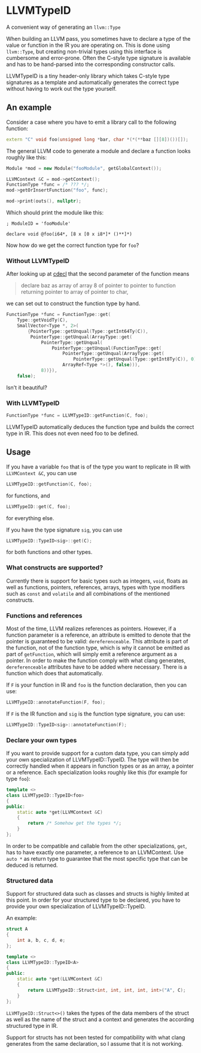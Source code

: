 # LLVMTypeID
A convenient way of generating an `llvm::Type`

When building an LLVM pass, you sometimes have to declare a type of the value or
function in the IR you are operating on. This is done using `llvm::Type`, but
creating non-trivial types using this interface is cumbersome and error-prone.
Often the C-style type signature is available and has to be hand-parsed into the
corresponding constructor calls.

LLVMTypeID is a tiny header-only library which takes C-style type signatures as
a template and automatically generates the correct type without having to work
out the type yourself.

## An example

Consider a case where you have to emit a library call to the following function:

```c++
extern "C" void foo(unsigned long *bar, char *(*(**baz [][8])())[]);
```

The general LLVM code to generate a module and declare a function looks roughly
like this:

```c++
Module *mod = new Module("fooModule", getGlobalContext());

LLVMContext &C = mod->getContext();
FunctionType *func = /* ??? */;
mod->getOrInsertFunction("foo", func);

mod->print(outs(), nullptr);
```

Which should print the module like this:

```
; ModuleID = 'fooModule'

declare void @foo(i64*, [8 x [0 x i8*]* ()**]*)
```

Now how do we get the correct function type for `foo`?

### Without LLVMTypeID

After looking up at [cdecl](http://cdecl.org/) that the second parameter of
the function means
> declare baz as array of array 8 of pointer to pointer to function returning
> pointer to array of pointer to char,

we can set out to construct the function type by hand.


```c++
FunctionType *func = FunctionType::get(
	Type::getVoidTy(C),
	SmallVector<Type *, 2>(
		{PointerType::getUnqual(Type::getInt64Ty(C)),
		 PointerType::getUnqual(ArrayType::get(
			 PointerType::getUnqual(
				 PointerType::getUnqual(FunctionType::get(
					 PointerType::getUnqual(ArrayType::get(
						 PointerType::getUnqual(Type::getInt8Ty(C)), 0)),
					 ArrayRef<Type *>(), false))),
			 8))}),
	false);
```

Isn't it beautiful?

### With LLVMTypeID

```c++
FunctionType *func = LLVMTypeID::getFunction(C, foo);
```

LLVMTypeID automatically deduces the function type and builds the correct type
in IR. This does not even need foo to be defined.

## Usage

If you have a variable `foo` that is of the type you want to replicate in IR
with `LLVMContext &C`, you can use

```c++
LLVMTypeID::getFunction(C, foo);
```

for functions, and

```c++
LLVMTypeID::get(C, foo);
```

for everything else.

If you have the type signature `sig`, you can use

```c++
LLVMTypeID::TypeID<sig>::get(C);
```

for both functions and other types.

### What constructs are supported?

Currently there is support for basic types such as integers, `void`, floats as
well as functions, pointers, references, arrays, types with type modifiers such
as `const` and `volatile` and all combinations of the mentioned constructs.

### Functions and references

Most of the time, LLVM realizes references as pointers. However, if a function
parameter is a reference, an attribute is emitted to denote that the pointer
is guaranteed to be valid: `dereferenceable`. This attribute is part of the
function, not of the function type, which is why it cannot be emitted as part
of `getFunction`, which will simply emit a reference argument as a pointer. In
order to make the function comply with what clang generates, `dereferenceable`
attributes have to be added where necessary. There is a function which does
that automatically.

If `F` is your function in IR and `foo` is the function declaration, then you
can use:

```c++
LLVMTypeID::annotateFunction(F, foo);
```

If `F` is the IR function and `sig` is the function type signature, you can use:

```c++
LLVMTypeID::TypeID<sig>::annotateFunction(F);
```

### Declare your own types

If you want to provide support for a custom data type, you can simply add your
own specialization of LLVMTypeID::TypeID. The type will then be correctly
handled when it appears in function types or as an array, a pointer or
a reference. Each specialization looks roughly like this (for example for type
`foo`):

```c++
template <>
class LLVMTypeID::TypeID<foo>
{
public:
	static auto *get(LLVMContext &C)
	{
		return /* Somehow get the types */;
	}
};
```

In order to be compatible and callable from the other specializations, `get`,
has to have exactly one parameter, a reference to an LLVMContext. Use `auto *`
as return type to guarantee that the most specific type that can be deduced is
returned.

### Structured data

Support for structured data such as classes and structs is highly limited at
this point. In order for your structured type to be declared, you have to
provide your own specialization of LLVMTypeID::TypeID.

An example:

```c++
struct A
{
	int a, b, c, d, e;
};

template <>
class LLVMTypeID::TypeID<A>
{
public:
	static auto *get(LLVMContext &C)
	{
		return LLVMTypeID::Struct<int, int, int, int, int>("A", C);
	}
};
```

`LLVMTypeID::Struct<>()` takes the types of the data members of the struct as
well as the name of the struct and a context and generates the according
structured type in IR.

Support for structs has not been tested for compatibility with what clang
generates from the same declaration, so I assume that it is not working.
